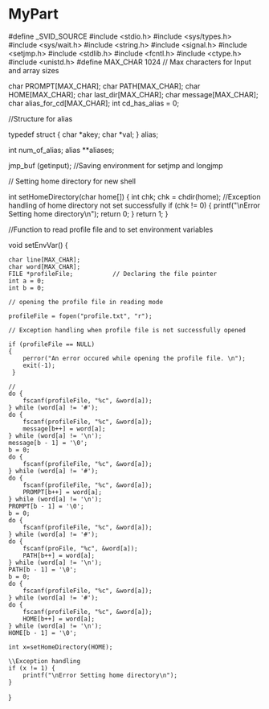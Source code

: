MyPart
======
#define _SVID_SOURCE
#include <stdio.h>
#include <sys/types.h>
#include <sys/wait.h>
#include <string.h>
#include <signal.h>
#include <setjmp.h>
#include <stdlib.h>
#include <fcntl.h>
#include <ctype.h>
#include <unistd.h>
#define MAX_CHAR 1024 // Max characters for Input and array sizes

char PROMPT[MAX_CHAR];
char PATH[MAX_CHAR];
char HOME[MAX_CHAR];
char last_dir[MAX_CHAR];
char message[MAX_CHAR];
char alias_for_cd[MAX_CHAR];
int cd_has_alias = 0;

//Structure for alias

typedef struct {
	char *akey;
	char *val;
} alias;

int num_of_alias;
alias **aliases;

jmp_buf (getinput); //Saving environment for setjmp and longjmp

// Setting home directory for new shell

int setHomeDirectory(char home[]) {
	int chk;
	chk = chdir(home);
	//Exception handling of home directory not set successfully
	if (chk != 0) {
		printf("\nError Setting home directory\n");
		return 0;
	}
	return 1;
}

//Function to read profile file and to set environment variables 

void setEnvVar() {

  	char line[MAX_CHAR];
	char word[MAX_CHAR];
	FILE *profileFile;           // Declaring the file pointer
	int a = 0;
	int b = 0;
	
	// opening the profile file in reading mode
	
	profileFile = fopen("profile.txt", "r");  
	
	// Exception handling when profile file is not successfully opened
	
	if (profileFile == NULL)
	{
	    perror("An error occured while opening the profile file. \n");
	    exit(-1);
	 }
	
	//
	do {
		fscanf(profileFile, "%c", &word[a]);
	} while (word[a] != '#');
	do {
		fscanf(profileFile, "%c", &word[a]);
		message[b++] = word[a];
	} while (word[a] != '\n');
	message[b - 1] = '\0';
	b = 0;
	do {
		fscanf(profileFile, "%c", &word[a]);
	} while (word[a] != '#');
	do {
		fscanf(profileFile, "%c", &word[a]);
		PROMPT[b++] = word[a];
	} while (word[a] != '\n');
	PROMPT[b - 1] = '\0';
	b = 0;
	do {
		fscanf(profileFile, "%c", &word[a]);
	} while (word[a] != '#');
	do {
		fscanf(proFile, "%c", &word[a]);
		PATH[b++] = word[a];
	} while (word[a] != '\n');
	PATH[b - 1] = '\0';
	b = 0;
	do {
		fscanf(profileFile, "%c", &word[a]);
	} while (word[a] != '#');
	do {
		fscanf(profileFile, "%c", &word[a]);
		HOME[b++] = word[a];
	} while (word[a] != '\n');
	HOME[b - 1] = '\0';

	int x=setHomeDirectory(HOME);
	
	\\Exception handling 
	if (x != 1) {
		printf("\nError Setting home directory\n");
	}
}
